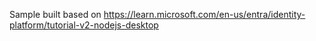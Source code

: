 Sample built based on https://learn.microsoft.com/en-us/entra/identity-platform/tutorial-v2-nodejs-desktop
